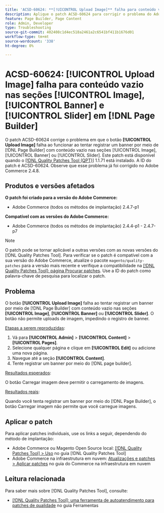 ```yaml
---
title: 'ACSD-60624: **[!UICONTROL Upload Image]** falha para conteúdo vazio em **[!UICONTROL Image]**, **[!UICONTROL Banner]** e **[!UICONTROL Slider]* seções em  [!DNL Page Builder]'
description: Aplique o patch ACSD-60624 para corrigir o problema do Adobe Commerce em que o botão **[!UICONTROL Upload Image]** não funciona ao adicionar um banner com conteúdo vazio nas seções [!UICONTROL Image], [!UICONTROL Banner] ou [!UICONTROL Slider] usando  [!DNL Page Builder].
feature: Page Builder, Page Content
role: Admin, Developer
type: Troubleshooting
source-git-commit: 402408c1d4ec518a2461a2c6541bf411b1676d01
workflow-type: tm+mt
source-wordcount: '338'
ht-degree: 0%

---
```



# ACSD-60624: **[!UICONTROL Upload Image]** falha para conteúdo vazio nas seções [!UICONTROL Image], [!UICONTROL Banner] e [!UICONTROL Slider] em [!DNL Page Builder]

O patch ACSD-60624 corrige o problema em que o botão **[!UICONTROL Upload Image]** falha ao funcionar ao tentar registrar um banner por meio de [!DNL Page Builder] com conteúdo vazio nas seções [!UICONTROL Image], [!UICONTROL Banner] ou [!UICONTROL Slider]. Este patch está disponível quando o [[!DNL Quality Patches Tool (QPT)]](/help/tools/quality-patches-tool/quality-patches-tool-to-self-serve-quality-patches.md) 1.1.71 está instalado. A ID do patch é ACSD-60624. Observe que esse problema já foi corrigido no Adobe Commerce 2.4.8.

## Produtos e versões afetados

**O patch foi criado para a versão do Adobe Commerce:**

* Adobe Commerce (todos os métodos de implantação) 2.4.7-p1

**Compatível com as versões do Adobe Commerce:**

* Adobe Commerce (todos os métodos de implantação) 2.4.4-p1 - 2.4.7-p7

>[!NOTE]
>
>O patch pode se tornar aplicável a outras versões com as novas versões do [!DNL Quality Patches Tool]. Para verificar se o patch é compatível com a sua versão do Adobe Commerce, atualize o pacote `magento/quality-patches` para a versão mais recente e verifique a compatibilidade na [[!DNL Quality Patches Tool]: página Procurar patches](https://experienceleague.adobe.com/tools/commerce-quality-patches/index.html). Use a ID do patch como palavra-chave de pesquisa para localizar o patch.

## Problema

O botão **[!UICONTROL Upload Image]** falha ao tentar registrar um banner por meio de [!DNL Page Builder] com conteúdo vazio nas seções **[!UICONTROL Image]**, **[!UICONTROL Banner]** ou **[!UICONTROL Slider]**. O botão não permite uploads de imagem, impedindo o registro de banner.

<u>Etapas a serem reproduzidas</u>:

1. Vá para **[!UICONTROL Admin]** > **[!UICONTROL Content]** > **[!UICONTROL Pages]**.
1. Selecione qualquer página e clique em **[!UICONTROL Edit]** ou adicione uma nova página.
1. Navegue até a seção **[!UICONTROL Content]**.
1. Tente registrar um banner por meio do [!DNL page builder].

<u>Resultados esperados</u>:

O botão Carregar imagem deve permitir o carregamento de imagens.

<u>Resultados reais</u>:

Quando você tenta registrar um banner por meio do [!DNL Page Builder], o botão Carregar imagem não permite que você carregue imagens.

## Aplicar o patch

Para aplicar patches individuais, use os links a seguir, dependendo do método de implantação:

* Adobe Commerce ou Magento Open Source local: [[!DNL Quality Patches Tool] > Uso](/help/tools/quality-patches-tool/usage.md) no guia [!DNL Quality Patches Tool]
* Adobe Commerce na infraestrutura em nuvem: [Atualizações e patches > Aplicar patches](https://experienceleague.adobe.com/docs/commerce-cloud-service/user-guide/develop/upgrade/apply-patches.html) no guia do Commerce na infraestrutura em nuvem

## Leitura relacionada

Para saber mais sobre [!DNL Quality Patches Tool], consulte:

* [[!DNL Quality Patches Tool]: uma ferramenta de autoatendimento para patches de qualidade](/help/tools/quality-patches-tool/quality-patches-tool-to-self-serve-quality-patches.md) no guia Ferramentas
